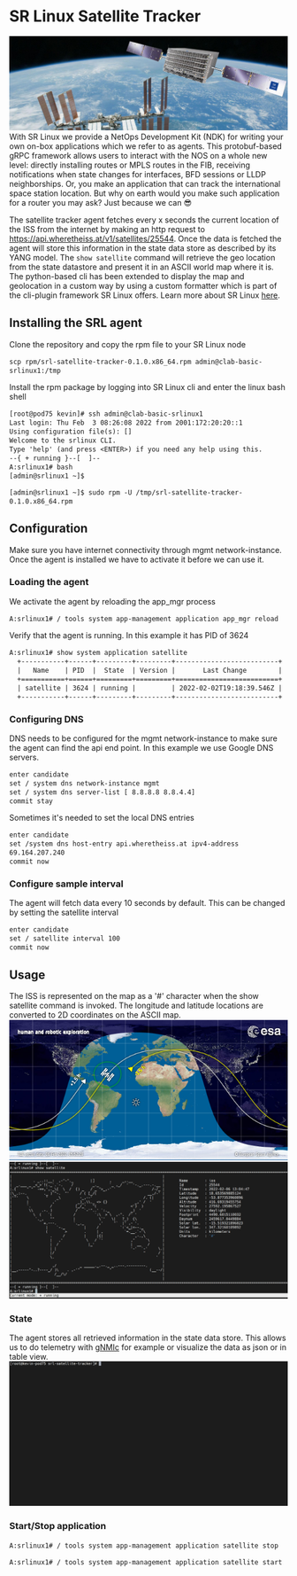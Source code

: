 # SR Linux Satellite Tracker
![](./img/header.jpg)
With SR Linux we provide a NetOps Development Kit (NDK) for writing your own on-box applications which we refer to as agents. This protobuf-based gRPC framework allows users to interact with 
the NOS on a whole new level: directly installing routes or MPLS routes in the FIB, receiving notifications when state changes for interfaces, BFD sessions or LLDP neighborships. Or, you make an application that can track the international space station location. But why on earth would you make such application for a router you may ask? Just because we can :sunglasses:

The satellite tracker agent fetches every x seconds the current location of the ISS from the internet by making an http request to https://api.wheretheiss.at/v1/satellites/25544. Once the data is fetched the agent will store this information in the state data store as described by its YANG model. The `show satellite` command will retrieve the geo location from the state datastore and present it in an ASCII world map where it is. The python-based cli has been extended to display the map and geolocation in a custom way by using a custom formatter which is part of the cli-plugin framework SR Linux offers. Learn more about SR Linux [here](https://learn.srlinux.dev/).
## Installing the SRL agent
Clone the repository and copy the rpm file to your SR Linux node
```
scp rpm/srl-satellite-tracker-0.1.0.x86_64.rpm admin@clab-basic-srlinux1:/tmp

```
Install the rpm package by logging into SR Linux cli and enter the linux bash shell
```
[root@pod75 kevin]# ssh admin@clab-basic-srlinux1
Last login: Thu Feb  3 08:26:08 2022 from 2001:172:20:20::1
Using configuration file(s): []
Welcome to the srlinux CLI.
Type 'help' (and press <ENTER>) if you need any help using this.
--{ + running }--[  ]--
A:srlinux1# bash
[admin@srlinux1 ~]$ 
```
```
[admin@srlinux1 ~]$ sudo rpm -U /tmp/srl-satellite-tracker-0.1.0.x86_64.rpm
```

## Configuration
Make sure you have internet connectivity through mgmt network-instance. Once the agent is installed we have to activate it before we can use it.
### Loading the agent
We activate the agent by reloading the app_mgr process
```
A:srlinux1# / tools system app-management application app_mgr reload
```
Verify that the agent is running. In this example it has PID of 3624
```
A:srlinux1# show system application satellite
  +-----------+------+---------+---------+--------------------------+
  |   Name    | PID  |  State  | Version |       Last Change        |
  +===========+======+=========+=========+==========================+
  | satellite | 3624 | running |         | 2022-02-02T19:18:39.546Z |
  +-----------+------+---------+---------+--------------------------+
```
### Configuring DNS
DNS needs to be configured for the mgmt network-instance to make sure the agent can find the api end point. In this example we use Google DNS servers.

```
enter candidate
set / system dns network-instance mgmt
set / system dns server-list [ 8.8.8.8 8.8.4.4]
commit stay
```

Sometimes it's needed to set the local DNS entries

```
enter candidate
set /system dns host-entry api.wheretheiss.at ipv4-address 69.164.207.240
commit now
```
### Configure sample interval
The agent will fetch data every 10 seconds by default. This can be changed by setting the satellite interval
```
enter candidate
set / satellite interval 100
commit now
```
## Usage
The ISS is represented on the map as a '#' character when the show satellite command is invoked. The longitude and latitude locations are converted to 2D coordinates on the ASCII map.
![](./img/esa.PNG)
![](./img/satellite-cli.gif)
### State
The agent stores all retrieved information in the state data store. This allows us to do telemetry with [gNMIc](https://gnmic.kmrd.dev/) for example or visualize the data as json or in table view.
![](./img/satellite-state.gif)
### Start/Stop application
```
A:srlinux1# / tools system app-management application satellite stop
```
```
A:srlinux1# / tools system app-management application satellite start
```
